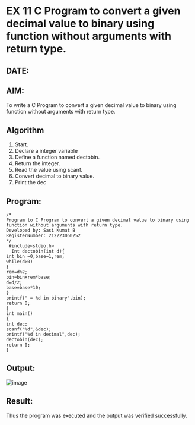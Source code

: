 # EX 11 C Program to convert a given decimal value to binary using function without arguments with return type.
## DATE:
## AIM:
To write a C Program to convert a given decimal value to binary using function without arguments with return type.

## Algorithm
1. Start. 
2. Declare a integer variable 
3. Define a function named dectobin. 
4. Return the integer. 
5. Read the value using scanf. 
6. Convert decimal to binary value. 
7. Print the dec 

## Program:
```
/*
Program to C Program to convert a given decimal value to binary using function without arguments with return type.
Developed by: Sasi Kumat B
RegisterNumber: 212223060252 
*/
 #include<stdio.h> 
  Int dectobin(int d){ 
int bin =0,base=1,rem; 
while(d>0) 
{ 
rem=d%2; 
bin=bin+rem*base; 
d=d/2; 
base=base*10; 
} 
printf(" = %d in binary",bin); 
return 0; 
} 
int main() 
{ 
int dec; 
scanf("%d",&dec); 
printf("%d in decimal",dec); 
dectobin(dec); 
return 0; 
}
```

## Output:


![image](https://github.com/user-attachments/assets/1a88bc50-3f58-4df9-9ee6-e3a148888ec7)

## Result:
Thus the program was executed and the output was verified successfully.
